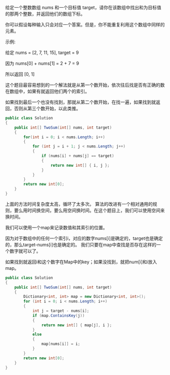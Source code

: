 给定一个整数数组 nums 和一个目标值 target，请你在该数组中找出和为目标值的那两个整数，并返回他们的数组下标。

你可以假设每种输入只会对应一个答案。但是，你不能重复利用这个数组中同样的元素。

示例:

给定 nums = [2, 7, 11, 15], target = 9

因为 nums[0] + nums[1] = 2 + 7 = 9

所以返回 [0, 1]

这个题目最容易想到的一个解法就是从第一个数开始，依次往后找是否有正确的数在数组中，如果有就返回他们两个的索引。

如果找到最后一个也没有找到，那就从第二个数开始，在找一遍，如果找到就返回，否则从第三个数开始，以此类推。

```C#
public class Solution
{
    public int[] TwoSum(int[] nums, int target)
    {
        for(int i = 0; i < nums.Length; i++)
        {
            for (int j = i + 1; j < nums.Length; j++)
            {
                if (nums[i] + nums[j] == target)
                {
                    return new int[] { i, j };
                }
            }
        }
        return new int[0];
    }
}
```

上面的方法时间复杂度太高，循环了太多次。
算法的改进有一个相对通用的规则，要么用时间换空间，要么用空间换时间。在这个题目上，我们可以使用空间来换时间。

我们可以使用一个map来记录数值和其索引的位置。

因为对于数组中的任何一个索引i，对应的数字nums[i]是确定的，target也是确定的，那么target-nums[i]也是确定的。
我们只要在map中查找是否存在这样的一个数字就可以了。

如果找到就返回i和这个数字在Map中的key；如果没找到，就把num[i]和i放入map。

```C#
public class Solution
{
    public int[] TwoSum(int[] nums, int target)
    {
        Dictionary<int, int> map = new Dictionary<int, int>();
        for (int i = 0; i < nums.Length; i++)
        {
            int j = target - nums[i];
            if (map.ContainsKey(j))
            {
                return new int[] { map[j], i };
            }
            else
            {
                map[nums[i]] = i;
            }
        }
        return new int[0];
    }
}
```